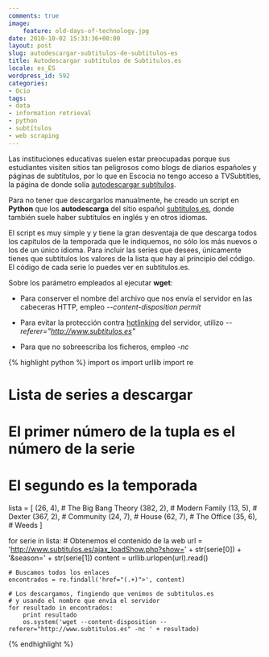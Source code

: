 ```yaml
---
comments: true
image:
    feature: old-days-of-technology.jpg
date: 2010-10-02 15:33:36+00:00
layout: post
slug: autodescargar-subtitulos-de-subtitulos-es
title: Autodescargar subtítulos de Subtitulos.es
locale: es_ES
wordpress_id: 592
categories:
- Ocio
tags:
- data
- information retrieval
- python
- subtítulos
- web scraping
---
```


Las instituciones educativas suelen estar preocupadas porque sus estudiantes visiten sitios tan peligrosos como blogs de diarios españoles y páginas de subtítulos, por lo que en Escocia no tengo acceso a TVSubtitles, la página de donde solía [autodescargar subtítulos](http://lopezpino.es/2010/07/08/autodescargar-subtitulos/).

Para no tener que descargarlos manualmente, he creado un script en **Python** que los **autodescarga** del sitio español [subtitulos.es](http://www.subtitulos.es/), donde también suele haber subtítulos en inglés y en otros idiomas.

El script es muy simple y y tiene la gran desventaja de que descarga todos los capítulos de la temporada que le indiquemos, no sólo los más nuevos o los de un único idioma. Para incluir las series que desees, únicamente tienes que subtitulos los valores de la lista que hay al principio del código. El código de cada serie lo puedes ver en subtitulos.es.

Sobre los parámetro empleados al ejecutar **wget**:



	
  * Para conserver el nombre del archivo que nos envía el servidor en las cabeceras HTTP, empleo _--content-disposition permit_

	
  * Para evitar la protección contra [hotlinking](http://en.wikipedia.org/wiki/Hotlinking) del servidor, utilizo _--referer="http://www.subtitulos.es"_

	
  * Para que no sobreescriba los ficheros, empleo _-nc_




{% highlight python %}
import os
import urllib
import re

# Lista de series a descargar
# El primer número de la tupla es el número de la serie
# El segundo es la temporada
lista = [
		(26, 4),	# The Big Bang Theory
		(382, 2),	# Modern Family
		(13, 5),	# Dexter
		(367, 2),	# Community
		(24, 7),	# House
		(62, 7),	# The Office
		(35, 6),	# Weeds
		]

for serie in lista:
	# Obtenemos el contenido de la web
	url = 'http://www.subtitulos.es/ajax_loadShow.php?show=' + str(serie[0]) + '&season=' + str(serie[1])
	content = urllib.urlopen(url).read()

	# Buscamos todos los enlaces
	encontrados = re.findall('href="(.+)">', content)

	# Los descargamos, fingiendo que venimos de subtitulos.es
	# y usando el nombre que envía el servidor
	for resultado in encontrados:
		print resultado
		os.system('wget --content-disposition --referer="http://www.subtitulos.es" -nc ' + resultado)

{% endhighlight %}
